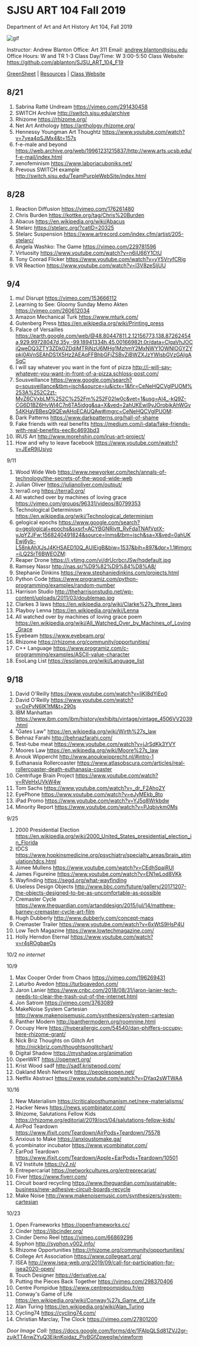 **SJSU ART 104 Fall 2019**
======================
Department of Art and Art History
Art 104, Fall 2019

![gif](http://i.imgur.com/zdzDxsA.gif)

Instructor: Andrew Blanton
Office: Art 311
Email: andrew.blanton@sjsu.edu
Office Hours: W and TR 1-3
Class Day/Time: W 3:00-5:50
Class Website: https://github.com/ablanton/SJSU_ART_104_F19

[GreenSheet](https://github.com/ablanton/SJSU_ART_104_F19/blob/master/GREENSHEET.md)
| [Resources](https://github.com/ablanton/SJSU_ART_104_F19/blob/master/RESOURCES.md)
| [Class Website](https://github.com/ablanton/SJSU_ART_104_F19)

8/21
---------

1. Sabrina Ratté Undream https://vimeo.com/291430458
2. SWITCH Archive http://switch.sjsu.edu/archive
3. Rhizome https://rhizome.org/
4. Net Art Anthology https://anthology.rhizome.org/
5. Hennessy Youngman Art Thoughtz https://www.youtube.com/watch?v=7yea4qSJMx4&t=157s
6. f-e-male and beyond https://web.archive.org/web/19961231215837/http://www.arts.ucsb.edu/f-e-mail/index.html
7. xenofeminism https://www.laboriacuboniks.net/
8. Prevous SWITCH example http://switch.sjsu.edu/TeamPurpleWebSite/index.html

8/28
---------

1. Reaction Diffusion https://vimeo.com/176261480
2. Chris Burden https://kottke.org/tag/Chris%20Burden
3. Abacus https://en.wikipedia.org/wiki/Abacus
4. Stelarc https://stelarc.org/?catID=20325
5. Stelarc Suspension https://www.artrecord.com/index.cfm/artist/205-stelarc/
6. Angela Washko: The Game https://vimeo.com/229781596
7. Virtuosity https://www.youtube.com/watch?v=n6iU66Y1CtU
8. Tony Conrad Flicker https://www.youtube.com/watch?v=yY5VryfCRig
9. VR Reaction https://www.youtube.com/watch?v=l3V8zeSljUU

9/4
----------
1. mu! Disrupt https://vimeo.com/153666112
2. Learning to See: Gloomy Sunday Memo Akten https://vimeo.com/260612034
3. Amazon Mechanical Turk https://www.mturk.com/
5. Gutenberg Press https://en.wikipedia.org/wiki/Printing_press
6. Palace of Versailles https://earth.google.com/web/@48.80447811,2.12156773,138.87262454a,929.99728047d,35y,-99.18941334h,45.00166982t,0r/data=ClgaVhJOCiQweDQ3ZTY3ZDk0ZDdiMTRjNzU6MHg1MzhmY2MxNWY1OWNlOGYZYpkj0AVnSEAhDS1X5Hz2AEAqFFBhbGFjZSBvZiBWZXJzYWlsbGVzGAIgASgC
7. I will say whatever you want in the font of pizza http://i-will-say-whatever-you-want-in-front-of-a-pizza.schloss-post.com/
8. Sousveillance https://www.google.com/search?q=sousveillance&tbm=isch&source=iu&ictx=1&fir=CeNeHQCVglPUOM%253A%252C2zt-MvZ6CVxbLM%252C%252Fm%252F02lw0c&vet=1&usg=AI4_-kQ9Z-CG6D1BZ6HvWl4C7n6TA5idgg&sa=X&ved=2ahUKEwj9yJOrobjkAhWGv54KHaVBBesQ9QEwAHoECAUQAw#imgrc=CeNeHQCVglPUOM:
9. Dark Patterns https://www.darkpatterns.org/hall-of-shame
10. Fake friends with real benefits https://medium.com/i-data/fake-friends-with-real-benefits-eec8c4693bd3
11. IRUS Art http://www.morehshin.com/irus-art-project/
12. How and why to leave facebook https://www.youtube.com/watch?v=JEeR9jUsiyo

9/11
1. Wood Wide Web https://www.newyorker.com/tech/annals-of-technology/the-secrets-of-the-wood-wide-web
2. Julian Oliver https://julianoliver.com/output/
3. terra0.org https://terra0.org/
4. All watched over by machines of loving grace https://vimeo.com/groups/96331/videos/80799353
5. Technological Determinism https://en.wikipedia.org/wiki/Technological_determinism
6. gelogical epochs https://www.google.com/search?q=geological+epochs&sxsrf=ACYBGNRivtt_RvFdaTNAfVptX-yJpYZJFw:1568240491824&source=lnms&tbm=isch&sa=X&ved=0ahUKEwj6yb-L58nkAhXJsJ4KHSAED10Q_AUIEigB&biw=1537&bih=897&dpr=1.1#imgrc=iLQ2SrT6BWEOZM:
7. Reaper Drone https://i.ytimg.com/vi/drUcrbcrJSw/hqdefault.jpg
8. Ramsey Nassr http://nas.sr/%D9%82%D9%84%D8%A8/
9. Stephanie Dinkins https://www.stephaniedinkins.com/projects.html
10. Python Code https://www.programiz.com/python-programming/examples/random-number
11. Harrison Studio http://theharrisonstudio.net/wp-content/uploads/2011/03/doublemap.jpg
12. Clarkes 3 laws https://en.wikipedia.org/wiki/Clarke%27s_three_laws
13. Playboy Lenna https://en.wikipedia.org/wiki/Lenna
14. All watched over by machines of loving grace poem https://en.wikipedia.org/wiki/All_Watched_Over_by_Machines_of_Loving_Grace
15. Eyebeam https://www.eyebeam.org/
16. Rhizome https://rhizome.org/community/opportunities/
17. C++ Language https://www.programiz.com/c-programming/examples/ASCII-value-character
18. EsoLang List https://esolangs.org/wiki/Language_list

9/18
---------
1. David O'Reilly https://www.youtube.com/watch?v=liKI8dYiEp0
2. David O'Reilly https://www.youtube.com/watch?v=OxPyN6IK1tM&t=290s
3. IBM Manhattan https://www.ibm.com/ibm/history/exhibits/vintage/vintage_4506VV2039.html
4. "Gates Law" https://en.wikipedia.org/wiki/Wirth%27s_law
5. Behnaz Farahi http://behnazfarahi.com/
6. Test-tube meat https://www.youtube.com/watch?v=jJrSdKk3YVY
7. Moores Law https://en.wikipedia.org/wiki/Moore%27s_law
8. Anouk Wippercht http://www.anoukwipprecht.nl/#intro-1
9. Euthanasia Rollercoaster https://www.atlasobscura.com/articles/real-rollercoaster-death-euthanasia-coaster
10. Centrifuge Brain Project https://www.youtube.com/watch?v=RVeHxUVkW4w
11. Tom Sachs https://www.youtube.com/watch?v=_dr_F2Aho2Y
12. EyePhone https://www.youtube.com/watch?v=eJyMEkb_8to
13. iPad Promo https://www.youtube.com/watch?v=YJ5q8Wrkbdw
14. Minority Report https://www.youtube.com/watch?v=PJqbivkm0Ms

9/25
1. 2000 Presidential Election https://en.wikipedia.org/wiki/2000_United_States_presidential_election_in_Florida
2. tDCS https://www.hopkinsmedicine.org/psychiatry/specialty_areas/brain_stimulation/tdcs.html
3. Aimee Mullens https://www.youtube.com/watch?v=CEdhSpaiRUI
3. James Figureine https://www.youtube.com/watch?v=EN1wLod8VKk
4. Wayfinding https://segd.org/what-wayfinding
5. Useless Design Objects http://www.bbc.com/future/gallery/20171207-the-objects-designed-to-be-as-uncomfortable-as-possible
6. Cremaster Cycle https://www.theguardian.com/artanddesign/2015/jul/14/matthew-barney-cremaster-cycle-art-film
7. Hugh Dubberly http://www.dubberly.com/concept-maps
8. Cremaster Trailer https://www.youtube.com/watch?v=6xWtS9HsP4U
9. Low Tech Magazine https://www.lowtechmagazine.com/
10. Holly Herndon Eternal https://www.youtube.com/watch?v=r4sROgbaeOs

10/2
*no internet*

10/9
1. Max Cooper Order from Chaos https://vimeo.com/196269431
2. Laturbo Avedon https://turboavedon.com/
3. Jaron Lanier https://www.cnbc.com/2018/08/31/jaron-lanier-tech-needs-to-clear-the-trash-out-of-the-internet.html
4. Jon Satrom https://vimeo.com/3763089
5. MakeNoise System Cartesian http://www.makenoisemusic.com/synthesizers/system-cartesian
5. Panther Modern http://panthermodern.org/roomnine.html
6. Occupy Here https://hyperallergic.com/54540/dan-phiffers-occupy-here-rhizome-grant/
7. Nick Briz Thoughts on Glitch Art http://nickbriz.com/thoughtsonglitchart/
8. Digital Shadow https://myshadow.org/animation
9. OpenWRT https://openwrt.org/
10. Krist Wood sadf http://sadf.kristwood.com/
11. Oakland Mesh Network https://peoplesopen.net/
12. Netflix Abstract https://www.youtube.com/watch?v=DYaq2sWTWAA

10/16

1. New Materialism https://criticalposthumanism.net/new-materialisms/
2. Hacker News https://news.ycombinator.com/
3. Rhizome, Salutations Fellow Kids https://rhizome.org/editorial/2019/oct/04/salutations-fellow-kids/
4. AirPod Teardown https://www.ifixit.com/Teardown/AirPods+Teardown/75578
5. Anxious to Make https://anxioustomake.ga/
6. ycombinator incubator https://www.ycombinator.com/
7. EarPod Teardown https://www.ifixit.com/Teardown/Apple+EarPods+Teardown/10501
8. V2 Institute https://v2.nl/
9. Entrepercariat https://networkcultures.org/entreprecariat/
10. Fiver https://www.fiverr.com/
11. Circuit board recycling https://www.theguardian.com/sustainable-business/new-adhesive-circuit-boards-recycle
12. Make Noise http://www.makenoisemusic.com/synthesizers/system-cartesian

10/23
1. Open Frameworks https://openframeworks.cc/
2. Cinder https://libcinder.org/
3. Cinder Demo Reel https://vimeo.com/66869296
4. Syphon http://syphon.v002.info/
5. Rhizome Opportunities https://rhizome.org/community/opportunities/
6. College Art Association https://www.collegeart.org/
7. ISEA http://www.isea-web.org/2019/09/call-for-participation-for-isea2020-open/
8. Touch Designer https://derivative.ca/
9. Putting the Pieces Back Together https://vimeo.com/298370406
10. Centre Pompidue https://www.centrepompidou.fr/en
11. Conway's Game of Life https://en.wikipedia.org/wiki/Conway%27s_Game_of_Life
12. Alan Turing https://en.wikipedia.org/wiki/Alan_Turing
13. Cycling74 https://cycling74.com/
14. Christian Marclay, The Clock https://vimeo.com/27801200

*Door Image Call:* https://docs.google.com/forms/d/e/1FAIpQLSd81ZVJ2gr-zujkTT4nwZYuQ3EjknKoidaz_PjvBGfZpweqIw/viewform
